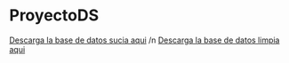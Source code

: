 # ProyectoDS
[Descarga la base de datos sucia aqui](https://drive.google.com/file/d/1H5SXnNUKocIQ7dO2BlWRblV9IL_z5xaC/view?usp=sharing) /n
[Descarga la base de datos limpia aqui](https://drive.google.com/file/d/1VUgEz5bm1jHZBji_x25EFxetsE2jPH_u/view?usp=sharing)
